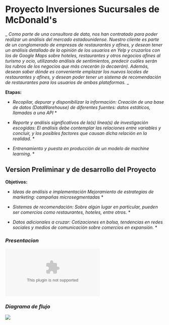 # Proyecto Inversiones Sucursales de McDonald's

_ _Como parte de una consultora de data, nos han contratado para poder realizar un análisis del mercado estadounidense. Nuestro cliente es parte de un conglomerado de empresas de restaurantes y afines, y desean tener un análisis detallado de la opinión de los usuarios en Yelp y cruzarlos con los de Google Maps sobre hoteles, restaurantes y otros negocios afines al turismo y ocio, utilizando análisis de sentimientos, predecir cuáles serán los rubros de los negocios que más crecerán (o decaerán). Además, desean saber dónde es conveniente emplazar los nuevos locales de restaurantes y afines, y desean poder tener un sistema de recomendación de restaurantes para los usuarios de ambas plataformas._ _

**Etapas:**

* *Recopilar, depurar y disponibilizar la información: Creación de una base de datos (DataWarehouse) de diferentes fuentes: datos estáticos, llamadas a una API* *

* *Reporte y análisis significativos de la(s) línea(s) de investigación escogidas: El análisis debe contemplar las relaciones entre variables y concluir, y los posibles factores que causan dicha relación en la realidad.* *

* *Entrenamiento y puesta en producción de un modelo de machine learning.* *



## Version Preliminar y de desarrollo del Proyecto

**Objetivos:**

* *Ideas de análisis e implementación
Mejoramiento de estrategias de marketing: campañas microsegmentadas* *

* *Sistemas de recomendación: Sobre algún lugar en particular, pueden ser comercios como restaurantes, hoteles, entre otros.* *

* *Datos adicionales a cruzar: Cotizaciones en bolsa, tendencias en redes sociales y medios de comunicación sobre comercios en expansíón.* *

### ***Presentacion***
![](https://github.com/Datalogia/ProyectoG_12/raw/main/src/sprint1.pptx)


### ***Diagrama de flujo***
 ![](https://github.com/Datalogia/ProyectoG_12/blob/main/src/diagrama%20flujo.png)
